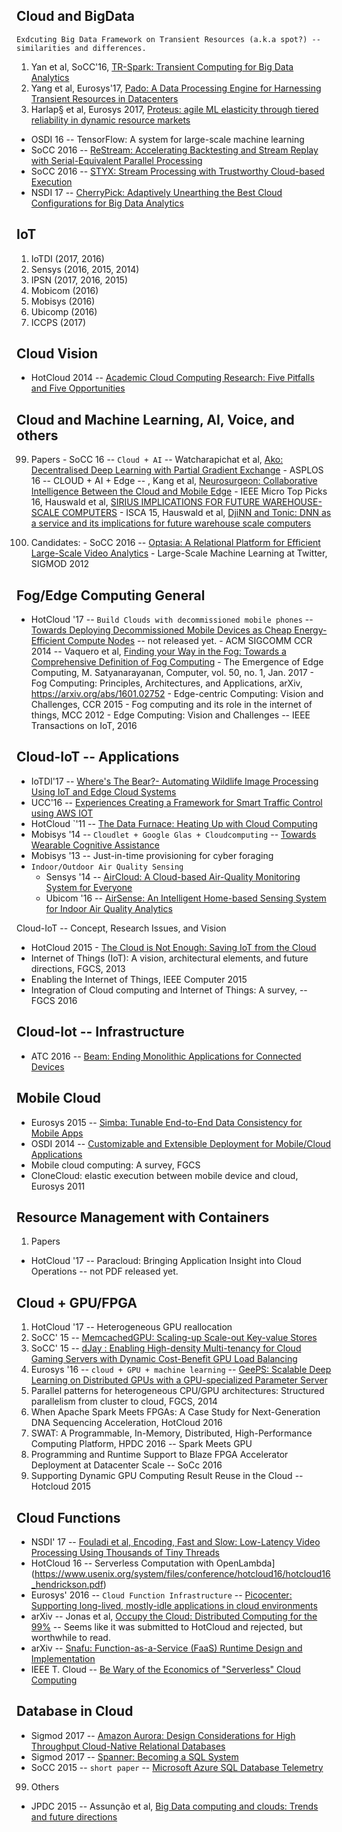 
Cloud and BigData
------------------
`Exdcuting Big Data Framework on Transient Resources (a.k.a spot?) -- similarities and differences.`
  1. Yan et al, SoCC'16, [TR-Spark: Transient Computing for Big Data Analytics](http://dl.acm.org/citation.cfm?id=2987576&CFID=768649757&CFTOKEN=85015211)
  2. Yang et al, Eurosys'17, [Pado: A Data Processing Engine for Harnessing Transient Resources in Datacenters](http://dl.acm.org/citation.cfm?id=3064181)
  3. Harlap§ et al, Eurosys 2017, [Proteus: agile ML elasticity through tiered reliability in dynamic resource markets](http://www.pdl.cmu.edu/PDL-FTP/BigLearning/Proteus.pdf)

- OSDI 16 -- TensorFlow: A system for large-scale machine learning
- SoCC 2016 -- [ReStream: Accelerating Backtesting and Stream Replay with Serial-Equivalent Parallel Processing](http://dl.acm.org/authorize?N12970)
- SoCC 2016 -- [STYX: Stream Processing with Trustworthy Cloud-based Execution](http://dl.acm.org/authorize?N12971)
- NSDI 17 -- [CherryPick: Adaptively Unearthing the Best Cloud Configurations for Big Data Analytics](https://www.usenix.org/system/files/conference/nsdi17/nsdi17-alipourfard.pdf)

IoT
-----
  1. IoTDI (2017, 2016)
  2. Sensys  (2016, 2015, 2014)
  3. IPSN (2017, 2016, 2015)  
  4. Mobicom (2016)
  5. Mobisys (2016)
  6. Ubicomp (2016)
  7. ICCPS (2017)

Cloud Vision
-------
- HotCloud 2014 -- [Academic Cloud Computing Research: Five Pitfalls and Five Opportunities](https://www.usenix.org/system/files/conference/hotcloud14/hotcloud14-barker.pdf)



Cloud and Machine Learning, AI, Voice, and others
------
  99. Papers
    - SoCC 16 -- `Cloud + AI` -- Watcharapichat et al, [Ako: Decentralised Deep Learning with Partial Gradient Exchange](http://dl.acm.org/authorize?N12952)
    - ASPLOS 16 -- CLOUD + AI + Edge -- , Kang et al, [Neurosurgeon: Collaborative Intelligence Between the Cloud and Mobile Edge](http://dl.acm.org/citation.cfm?id=3037698)
    - IEEE Micro Top Picks 16, Hauswald et al, [SIRIUS IMPLICATIONS FOR FUTURE WAREHOUSE-SCALE COMPUTERS](https://www.computer.org/cms/Computer.org/ComputingNow/issues/2016/08/mmi2016030042.pdf)
    - ISCA 15, Hauswald et al, [DjiNN and Tonic: DNN as a service and its implications for future warehouse scale computers](http://dl.acm.org/citation.cfm?id=2749472)

  100. Candidates:
    - SoCC 2016 -- [Optasia: A Relational Platform for Efficient Large-Scale Video Analytics](http://dl.acm.org/authorize?N12950)
    - Large-Scale Machine Learning at Twitter, SIGMOD 2012



Fog/Edge Computing General
------
   - HotCloud '17 -- `Build Clouds with decommissioned mobile phones` -- [Towards Deploying Decommissioned Mobile Devices as Cheap Energy-Efficient Compute Nodes](https://www.usenix.org/conference/hotcloud17/program/presentation/shahrad) -- not released yet.
    - ACM SIGCOMM CCR 2014 -- Vaquero et al, [Finding your Way in the Fog: Towards a Comprehensive Definition of Fog Computing](http://dl.acm.org/citation.cfm?id=2677052)
    - The Emergence of Edge Computing, M. Satyanarayanan, Computer, vol. 50, no. 1, Jan. 2017
    - Fog Computing: Principles, Architectures, and Applications, arXiv, https://arxiv.org/abs/1601.02752
    - Edge-centric Computing: Vision and Challenges, CCR 2015
    - Fog computing and its role in the internet of things, MCC 2012
    - Edge Computing: Vision and Challenges -- IEEE Transactions on IoT, 2016






Cloud-IoT -- Applications
----------------------
- IoTDI'17 -- [Where's The Bear?- Automating Wildlife Image Processing Using IoT and Edge Cloud Systems](http://dl.acm.org/citation.cfm?id=3054986)
- UCC'16 -- [Experiences Creating a Framework for Smart Traffic Control using AWS IOT](http://martyhumphrey.info/pdf/Tarneberg_aws_iot_UCC2016.pdf)
- HotCloud `'11 -- [The Data Furnace: Heating Up with Cloud Computing](https://www.usenix.org/legacy/events/hotcloud11/tech/final_files/LiuGoraczko.pdf)
- Mobisys '14 -- `Cloudlet + Google Glas + Cloudcomputing` -- [Towards Wearable Cognitive Assistance](http://dl.acm.org/citation.cfm?id=2594383)
- Mobisys '13 -- Just-in-time provisioning for cyber foraging
- `Indoor/Outdoor Air Quality Sensing`
  - Sensys '14 -- [AirCloud: A Cloud-based Air-Quality Monitoring System for Everyone](http://dl.acm.org/citation.cfm?id=2668346)
  - Ubicom '16 -- [AirSense: An Intelligent Home-based Sensing System for Indoor Air Quality Analytics](http://dl.acm.org/citation.cfm?id=2971720)

Cloud-IoT -- Concept, Research Issues, and Vision
- HotCloud 2015 - [The Cloud is Not Enough: Saving IoT from the Cloud](https://www.usenix.org/system/files/conference/hotcloud15/hotcloud15-zhang.pdf)
- Internet of Things (IoT): A vision, architectural elements, and future directions, FGCS, 2013
- Enabling the Internet of Things, IEEE Computer 2015
- Integration of Cloud computing and Internet of Things: A survey, -- FGCS 2016


Cloud-Iot -- Infrastructure
-------------------------
- ATC 2016 -- [Beam: Ending Monolithic Applications for Connected Devices](https://www.usenix.org/system/files/conference/atc16/atc16_paper-shen.pdf)


Mobile Cloud
-------------------------
- Eurosys 2015 -- [Simba: Tunable End-to-End Data Consistency for Mobile Apps](http://dl.acm.org/citation.cfm?id=2741974)
- OSDI 2014 -- [Customizable and Extensible Deployment for Mobile/Cloud Applications](https://www.usenix.org/system/files/conference/osdi14/osdi14-paper-zhang.pdf)
- Mobile cloud computing: A survey, FGCS
- CloneCloud: elastic execution between mobile device and cloud, Eurosys 2011


Resource Management with Containers
-------------
1. Papers
  - HotCloud '17 -- Paracloud: Bringing Application Insight into Cloud Operations -- not PDF released yet.

Cloud + GPU/FPGA
-------------
1. HotCloud '17 -- Heterogeneous GPU reallocation
2. SoCC' 15 -- [MemcachedGPU: Scaling-up Scale-out Key-value Stores](http://dl.acm.org/citation.cfm?id=2806836&CFID=942941262&CFTOKEN=81517061)
3. SoCC' 15 -- [dJay : Enabling High-density Multi-tenancy for Cloud Gaming Servers with Dynamic Cost-Benefit GPU Load Balancing](https://www.microsoft.com/en-us/research/wp-content/uploads/2016/06/djay_camera_ready_v2_acmdl.pdf)
4. Eurosys '16 -- `cloud + GPU + machine learning` -- [GeePS: Scalable Deep Learning on Distributed GPUs with a GPU-specialized Parameter Server](http://dl.acm.org/citation.cfm?doid=2901318.2901323)
6. Parallel patterns for heterogeneous CPU/GPU architectures: Structured parallelism from cluster to cloud, FGCS, 2014
7. When Apache Spark Meets FPGAs: A Case Study for Next-Generation DNA Sequencing Acceleration, HotCloud 2016
8. SWAT: A Programmable, In-Memory, Distributed, High-Performance Computing Platform, HPDC 2016 -- Spark Meets GPU
9. Programming and Runtime Support to Blaze FPGA Accelerator Deployment at Datacenter Scale -- SoCc 2016
10. Supporting Dynamic GPU Computing Result Reuse in the Cloud -- Hotcloud 2015




Cloud Functions
-------------
- NSDI' 17 -- [Fouladi et al, Encoding, Fast and Slow: Low-Latency Video Processing Using Thousands of Tiny Threads](https://www.usenix.org/system/files/conference/nsdi17/nsdi17-fou[ladi.pdf)
- HotCloud 16 -- Serverless Computation with OpenLambda](https://www.usenix.org/system/files/conference/hotcloud16/hotcloud16_hendrickson.pdf)
- Eurosys' 2016 -- `Cloud Function Infrastructure` -- [Picocenter: Supporting long-lived, mostly-idle applications in cloud environments](http://dl.acm.org/citation.cfm?id=2901345)
- arXiv -- Jonas et al, [Occupy the Cloud: Distributed Computing for the 99%](https://arxiv.org/abs/1702.04024) -- Seems like it was submitted to HotCloud and rejected, but worthwhile to read.
- arXiv -- [Snafu: Function-as-a-Service (FaaS) Runtime Design and Implementation](https://arxiv.org/pdf/1703.07562.pdf)
- IEEE T. Cloud -- [Be Wary of the Economics of "Serverless" Cloud Computing](http://ieeexplore.ieee.org/document/7912239/)


Database in Cloud
-------------
- Sigmod 2017 -- [Amazon Aurora: Design Considerations for High Throughput Cloud-Native Relational Databases](http://dl.acm.org/citation.cfm?id=3056101)
- Sigmod 2017 -- [Spanner: Becoming a SQL System](http://dl.acm.org/citation.cfm?id=3056103)
- SoCC 2015 -- `short paper` -- [Microsoft Azure SQL Database Telemetry](http://dl.acm.org/citation.cfm?id=2806845&CFID=942941262&CFTOKEN=81517061)

99. Others
  - JPDC 2015 -- Assunção  et al, [Big Data computing and clouds: Trends and future directions](http://www.sciencedirect.com/science/article/pii/S0743731514001452)
